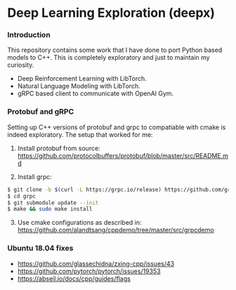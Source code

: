 # Deep Learning Exploration (deepx)

### Introduction

This repository contains some work that I have done to port Python based models to C++.
This is completely exploratory and just to maintain my curiosity.  

* Deep Reinforcement Learning with LibTorch.
* Natural Language Modeling with LibTorch.
* gRPC based client to communicate with OpenAI Gym.

### Protobuf and gRPC

Setting up C++ versions of protobuf and grpc to compatiable with cmake is indeed exploratory.
The setup that worked for me:

1. Install protobuf from source: https://github.com/protocolbuffers/protobuf/blob/master/src/README.md

2. Install grpc:
```bash
$ git clone -b $(curl -L https://grpc.io/release) https://github.com/grpc/grpc
$ cd grpc
$ git submodule update --init
$ make && sudo make install
```

3. Use cmake configurations as described in: https://github.com/alandtsang/cppdemo/tree/master/src/grpcdemo 


 
### Ubuntu 18.04 fixes
* https://github.com/glassechidna/zxing-cpp/issues/43
* https://github.com/pytorch/pytorch/issues/19353
* https://abseil.io/docs/cpp/guides/flags